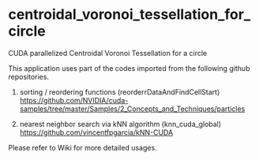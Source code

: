 # centroidal_voronoi_tessellation_for_circle
CUDA parallelized Centroidal Voronoi Tessellation for a circle

This application uses part of the codes imported from the following github repositories.
1) sorting / reordering functions (reorderrDataAndFindCellStart)
  https://github.com/NVIDIA/cuda-samples/tree/master/Samples/2_Concepts_and_Techniques/particles

2) nearest neighbor search via kNN algorithm (knn_cuda_global)
  https://github.com/vincentfpgarcia/kNN-CUDA

Please refer to Wiki for more detailed usages.
